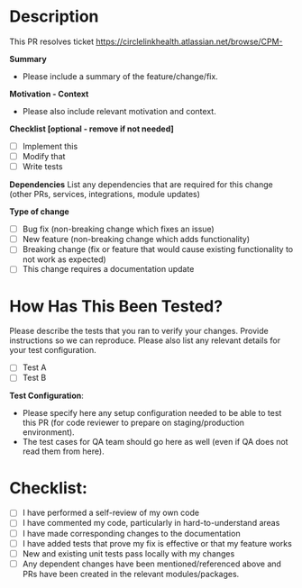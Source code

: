 # Description

This PR resolves ticket https://circlelinkhealth.atlassian.net/browse/CPM-

**Summary**
- Please include a summary of the feature/change/fix.

**Motivation - Context**
- Please also include relevant motivation and context.

**Checklist [optional - remove if not needed]**
- [ ] Implement this
- [ ] Modify that
- [ ] Write tests

**Dependencies**
List any dependencies that are required for this change (other PRs, services, integrations, module updates) 

**Type of change**

- [ ] Bug fix (non-breaking change which fixes an issue)
- [ ] New feature (non-breaking change which adds functionality)
- [ ] Breaking change (fix or feature that would cause existing functionality to not work as expected)
- [ ] This change requires a documentation update

# How Has This Been Tested?

Please describe the tests that you ran to verify your changes. Provide instructions so we can reproduce. Please also list any relevant details for your test configuration.

- [ ] Test A
- [ ] Test B

**Test Configuration**:
- Please specify here any setup configuration needed to be able to test this PR (for code reviewer to prepare on staging/production environment).
- The test cases for QA team should go here as well (even if QA does not read them from here).

# Checklist:

- [ ] I have performed a self-review of my own code
- [ ] I have commented my code, particularly in hard-to-understand areas
- [ ] I have made corresponding changes to the documentation
- [ ] I have added tests that prove my fix is effective or that my feature works
- [ ] New and existing unit tests pass locally with my changes
- [ ] Any dependent changes have been mentioned/referenced above and PRs have been created in the relevant modules/packages.
